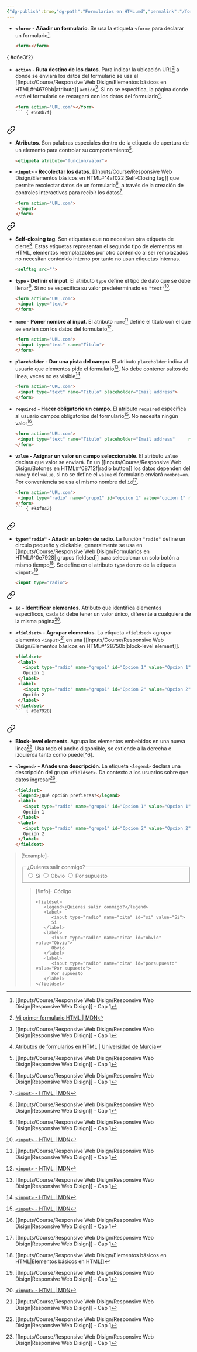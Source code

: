 ```yaml
---
{"dg-publish":true,"dg-path":"Formularios en HTML.md","permalink":"/formularios-en-html/","hide":true,"tags":["programation","HTML","DVC/RWD/1","publish"]}
---
```


[^1]: [[Inputs/Course/Responsive Web Disign/Responsive Web Disign\|Responsive Web Disign]] - Cap 1
[^2]: [Mi primer formulario HTML | MDN](https://developer.mozilla.org/es/docs/Learn/Forms/Your_first_form) 
[^3]: [Atributos de formularios en HTML | Universidad de Murcia](https://www.um.es/docencia/barzana/DAWEB/Formularios-HTML5.html)
[^4]: [[Inputs/Course/Responsive Web Disign/Elementos básicos en HTML\|Elementos básicos en HTML]]
[^5]: [`<input>` - HTML | MDN](https://developer.mozilla.org/es/docs/Web/HTML/Element/input)

- **`<form>` - Añadir un formulario**. Se usa la etiqueta `<form>` para declarar un formulario[^1].
   ```HTML 
  <form></form>
   ```

{ #d6e3f2}


- **`action` - Ruta destino de los datos**. Para indicar la ubicación URL[^2] a donde se enviará los datos del formulario se usa el [[Inputs/Course/Responsive Web Disign/Elementos básicos en HTML#^4679bb\|atributo]] `action`[^1]. Si no se especifica, la página donde está el formulario se recargará con los datos del formulario[^3].
   ```HTML 
  <form action="URL.com"></form>
   ``` { #568b7f}



<div class="transclusion internal-embed is-loaded"><a class="markdown-embed-link" href="/inputs/course/responsive-web-disign/elementos-basicos-en-html/#4679bb" aria-label="Open link"><svg xmlns="http://www.w3.org/2000/svg" width="24" height="24" viewBox="0 0 24 24" fill="none" stroke="currentColor" stroke-width="2" stroke-linecap="round" stroke-linejoin="round" class="svg-icon lucide-link"><path d="M10 13a5 5 0 0 0 7.54.54l3-3a5 5 0 0 0-7.07-7.07l-1.72 1.71"></path><path d="M14 11a5 5 0 0 0-7.54-.54l-3 3a5 5 0 0 0 7.07 7.07l1.71-1.71"></path></svg></a><div class="markdown-embed">



- **Atributos**. Son palabras especiales dentro de la etiqueta de apertura de un elemento para controlar su comportamiento[^1].
   ```HTML 
   <etiqueta atributo="funcion/valor">
   ```
 

</div></div>



- **`<input>` - Recolectar los datos**. [[Inputs/Course/Responsive Web Disign/Elementos básicos en HTML#^4af022\|Self-Closing tag]] que permite recolectar datos de un formulario[^1], a través de la creación de controles interactivos para recibir los datos[^5].
   ```HTML 
  <form action="URL.com">
    <input>
  </form>
   ```



<div class="transclusion internal-embed is-loaded"><a class="markdown-embed-link" href="/inputs/course/responsive-web-disign/elementos-basicos-en-html/#4af022" aria-label="Open link"><svg xmlns="http://www.w3.org/2000/svg" width="24" height="24" viewBox="0 0 24 24" fill="none" stroke="currentColor" stroke-width="2" stroke-linecap="round" stroke-linejoin="round" class="svg-icon lucide-link"><path d="M10 13a5 5 0 0 0 7.54.54l3-3a5 5 0 0 0-7.07-7.07l-1.72 1.71"></path><path d="M14 11a5 5 0 0 0-7.54-.54l-3 3a5 5 0 0 0 7.07 7.07l1.71-1.71"></path></svg></a><div class="markdown-embed">



- **Self-closing tag**. Son etiquetas que no necesitan otra etiqueta de cierre[^1]. Estas etiquetas representan el segundo tipo de elementos en HTML, elementos reemplazables por otro contenido al ser remplazados no necesitan contenido interno por tanto no usan etiquetas internas.
   ```HTML
   <selftag src="">  
   ```
 

</div></div>



- **`type` - Definir el input**. El atributo  `type` define el tipo de dato que se debe llenar[^1]. Si no se especifica su valor predeterminado es `"text"`[^5].
   ```HTML 
  <form action="URL.com">
    <input type="text">
  </form>
   ```

- **`name` - Poner nombre al input**. El atributo `name`[^1] define el título con el que se envían con los datos del formulario[^5].
   ```HTML 
  <form action="URL.com">
    <input type="text" name="Titulo">
  </form>
   ```

- **`placeholder` - Dar una pista del campo**.  El atributo `placeholder` indica al usuario que elementos pide el formulario[^1]. No debe contener saltos de linea, veces no es visible[^5].
   ```HTML 
  <form action="URL.com">
    <input type="text" name="Titulo" placeholder="Email address">
  </form>
   ```

- **`required` - Hacer obligatorio un campo**. El atributo `required` especifica al usuario campos obligatorios del formulario[^5]. No necesita ningún valor[^1].
   ```HTML 
  <form action="URL.com">
    <input type="text" name="Titulo" placeholder="Email address"     required>
  </form>
   ```

- **`value` - Asignar un valor un campo seleccionable**. El atributo `value` declara que valor se enviará. En un [[Inputs/Course/Responsive Web Disign/Botones en HTML#^08712f\|radio button]] los datos dependen del `name` y del `value`, si no se define el `value` el formulario enviará `nombre=on`. Por conveniencia se usa el mismo nombre del `id`[^1].
   ```HTML 
  <form action="URL.com">
    <input type="radio" name="grupo1" id="opcion 1" value="opcion 1" required>
  </form>
   ``` { #34f042}



<div class="transclusion internal-embed is-loaded"><a class="markdown-embed-link" href="/inputs/course/responsive-web-disign/botones-en-html/#08712f" aria-label="Open link"><svg xmlns="http://www.w3.org/2000/svg" width="24" height="24" viewBox="0 0 24 24" fill="none" stroke="currentColor" stroke-width="2" stroke-linecap="round" stroke-linejoin="round" class="svg-icon lucide-link"><path d="M10 13a5 5 0 0 0 7.54.54l3-3a5 5 0 0 0-7.07-7.07l-1.72 1.71"></path><path d="M14 11a5 5 0 0 0-7.54-.54l-3 3a5 5 0 0 0 7.07 7.07l1.71-1.71"></path></svg></a><div class="markdown-embed">



- **`type="radio"` - Añadir un botón de radio**. La función `"radio"` define un circulo pequeño y clickable, generalmente se usa en [[Inputs/Course/Responsive Web Disign/Formularios en HTML#^0e7928\| grupos fieldsed]] para seleccionar un solo botón a mismo tiempo[^4]. Se define en el atributo `type` dentro de la etiqueta `<input>`[^1].
  ```HTML 
  <input type="radio">
   ```
 

</div></div>



<div class="transclusion internal-embed is-loaded"><a class="markdown-embed-link" href="/inputs/course/responsive-web-disign/elementos-basicos-en-html/#37ea09" aria-label="Open link"><svg xmlns="http://www.w3.org/2000/svg" width="24" height="24" viewBox="0 0 24 24" fill="none" stroke="currentColor" stroke-width="2" stroke-linecap="round" stroke-linejoin="round" class="svg-icon lucide-link"><path d="M10 13a5 5 0 0 0 7.54.54l3-3a5 5 0 0 0-7.07-7.07l-1.72 1.71"></path><path d="M14 11a5 5 0 0 0-7.54-.54l-3 3a5 5 0 0 0 7.07 7.07l1.71-1.71"></path></svg></a><div class="markdown-embed">



- **`id` - Identificar elementos**. Atributo que identifica elementos específicos, cada `id` debe tener un valor único, diferente a cualquiera de la misma página[^5].
 

</div></div>


- **`<fieldset>` - Agrupar elementos**. La etiqueta `<fieldsed>` agrupar elementos `<input>`[^1] en una [[Inputs/Course/Responsive Web Disign/Elementos básicos en HTML#^28750b\|block-level element]].
   ```HTML 
  <fieldset>
    <label> 
      <input type="radio" name="grupo1" id="Opcion 1" value="Opcion 1">
      Opción 1
    </label>
    <label>
      <input type="radio" name="grupo1" id="Opcion 2" value="Opcion 2">
      Opción 2
    </label>
  </fieldset>
   ``` { #0e7928}



<div class="transclusion internal-embed is-loaded"><a class="markdown-embed-link" href="/inputs/course/responsive-web-disign/elementos-basicos-en-html/#28750b" aria-label="Open link"><svg xmlns="http://www.w3.org/2000/svg" width="24" height="24" viewBox="0 0 24 24" fill="none" stroke="currentColor" stroke-width="2" stroke-linecap="round" stroke-linejoin="round" class="svg-icon lucide-link"><path d="M10 13a5 5 0 0 0 7.54.54l3-3a5 5 0 0 0-7.07-7.07l-1.72 1.71"></path><path d="M14 11a5 5 0 0 0-7.54-.54l-3 3a5 5 0 0 0 7.07 7.07l1.71-1.71"></path></svg></a><div class="markdown-embed">



- **Block-level elements**. Agrupa los elementos embebidos en una nueva linea[^1]. Usa todo el ancho disponible, se extiende a la derecha e izquierda tanto como puede[^6]. 

</div></div>


- **`<legend>` - Añade una descripción**. La etiqueta `<legend>` declara una descripción del grupo `<fieldset>`. Da contexto a los usuarios sobre que datos ingresar[^1].
   ```HTML 
  <fieldset>
    <legend>¿Qué opción prefieres?</legend>
    <label>
      <input type="radio" name="grupo1" id="Opcion 1" value="Opcion 1">
      Opción 1
    </label>
    <label>
      <input type="radio" name="grupo1" id="Opcion 2" value="Opcion 2">
      Opción 2
    </label>
  </fieldset>
   ```

> [!example]- 
> <fieldset>
>    <legend>¿Quieres salir conmigo?</legend>
>    <label>
>       <input type="radio" name="cita" id="si" value="Si">
>       Si
>    </label>
>    <label>
>       <input type="radio" name="cita" id="obvio" value="Obvio">
>       Obvio
>    </label>
>    <label>
>       <input type="radio" name="cita" id="porsupuesto" value="Por supuesto">
>       Por supuesto
>    </label>
> </fieldset>
> 
> > [!info]- Código
> > ```
> > <fieldset>
> >    <legend>¿Quieres salir conmigo?</legend>
> >    <label>
> >       <input type="radio" name="cita" id="si" value="Si">
> >       Si
> >    </label>
> >    <label>
> >       <input type="radio" name="cita" id="obvio" value="Obvio">
> >       Obvio
> >    </label>
> >    <label>
> >       <input type="radio" name="cita" id="porsupuesto" value="Por supuesto">
> >       Por supuesto
> >    </label>
> > </fieldset>
> > ```

